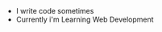 <marquee><h1 type="bold" align="center">Hi 👋, I'm Tirthraj.</h1></marquee>
</marquee>
<ul>
<li>I write code sometimes</li>
<li>Currently i'm Learning Web Development</li>
</ul>
